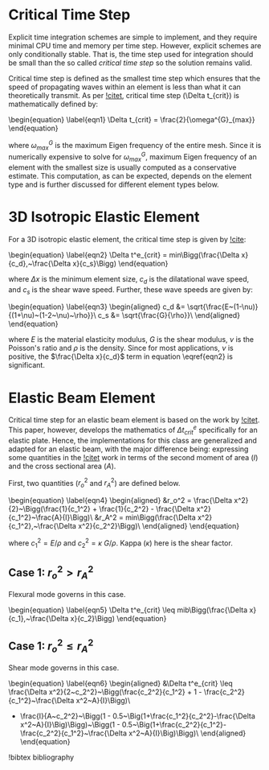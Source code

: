 # Critical Time Step

Explicit time integration schemes are simple to implement, and they require minimal CPU
time and memory per time step. However, explicit schemes are only conditionally stable.
That is, the time step used for integration should be small than the so called
_critical time step_ so the solution remains valid.

Critical time step is defined as the smallest time step which ensures that the speed
of propagating waves within an element is less than what it can theoretically transmit.
As per [!citet](Hughes1987), critical time step (\Delta t_{crit}) is mathematically defined by:

\begin{equation}
\label{eqn1}
\Delta t_{crit} = \frac{2}{\omega^{G}_{max}}
\end{equation}

where $\omega^{G}_{max}$ is the maximum Eigen frequency of the entire mesh. Since it
is numerically expensive to solve for $\omega^{G}_{max}$, maximum Eigen frequency
of an element with the smallest size is usually computed as a conservative estimate. This computation,
as can be expected, depends on the element type and is further discussed for different
element types below.

# 3D Isotropic Elastic Element

For a 3D isotropic elastic element, the critical time step is given by [!cite](Askes2015):

\begin{equation}
\label{eqn2}
\Delta t^e_{crit} = min\Bigg(\frac{\Delta x}{c_d},~\frac{\Delta x}{c_s}\Bigg)
\end{equation}

where $\Delta x$ is the minimum element size, $c_d$ is the dilatational wave speed,
and $c_s$ is the shear wave speed. Further, these wave speeds are given by:

\begin{equation}
\label{eqn3}
\begin{aligned}
c_d &= \sqrt{\frac{E~(1-\nu)}{(1+\nu)~(1-2~\nu)~\rho}}\\
c_s &= \sqrt{\frac{G}{\rho}}\\
\end{aligned}
\end{equation}

where $E$ is the material elasticity modulus, $G$ is the shear modulus, $\nu$ is
the Poisson's ratio and $\rho$ is the density. Since for most applications, $\nu$ is
positive, the $\frac{\Delta x}{c_d}$ term in equation \eqref{eqn2} is significant.

# Elastic Beam Element

Critical time step for an elastic beam element is based on the work by [!citet](Krieg1973). This paper,
however, develops the mathematics of $\Delta t^e_{crit}$ specifically for an elastic plate. Hence,
the implementations for this class are generalized and adapted for an elastic beam, with the major
difference being: expressing some quantities in the [!citet](Krieg1973) work in terms of the second
moment of area ($I$) and the cross sectional area ($A$).

First, two quantities ($r_o^2$ and $r_A^2$) are defined below.

\begin{equation}
\label{eqn4}
\begin{aligned}
&r_o^2 = \frac{\Delta x^2}{2}~\Bigg(\frac{1}{c_1^2} + \frac{1}{c_2^2} - \frac{\Delta x^2}{c_1^2}~\frac{A}{I}\Bigg)\\
&r_A^2 = min\Bigg(\frac{\Delta x^2}{c_1^2},~\frac{\Delta x^2}{c_2^2}\Bigg)\\
\end{aligned}
\end{equation}

where $c_1^2 = E/\rho$ and $c_2^2 = \kappa~G/\rho$. Kappa ($\kappa$) here is the
shear factor.

## Case 1: $r_o^2 > r_A^2$

Flexural mode governs in this case.

\begin{equation}
\label{eqn5}
\Delta t^e_{crit} \leq mib\Bigg(\frac{\Delta x}{c_1},~\frac{\Delta x}{c_2}\Bigg)
\end{equation}

## Case 1: $r_o^2 \leq r_A^2$

Shear mode governs in this case.

\begin{equation}
\label{eqn6}
\begin{aligned}
&\Delta t^e_{crit} \leq \frac{\Delta x^2}{2~c_2^2}~\Bigg(\frac{c_2^2}{c_1^2} + 1 - \frac{c_2^2}{c_1^2}~\frac{\Delta x^2~A}{I}\Bigg)\\
+ \frac{I}{A~c_2^2}~\Bigg(1 - 0.5~\Big(1+\frac{c_1^2}{c_2^2}-\frac{\Delta x^2~A}{I}\Big)\Bigg)~\Bigg(1 - 0.5~\Big(1+\frac{c_2^2}{c_1^2}-\frac{c_2^2}{c_1^2}~\frac{\Delta x^2~A}{I}\Big)\Bigg)\\
\end{aligned}
\end{equation}

!bibtex bibliography
